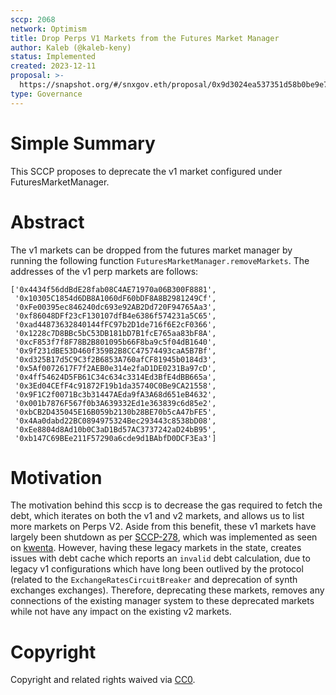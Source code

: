 ```yaml
---
sccp: 2068
network: Optimism
title: Drop Perps V1 Markets from the Futures Market Manager
author: Kaleb (@kaleb-keny)
status: Implemented
created: 2023-12-11
proposal: >-
  https://snapshot.org/#/snxgov.eth/proposal/0x9d3024ea537351d58b0be9e75dbb5ad33e76ee3ac588dd99d93ec0f452b0aed7
type: Governance
---
```


# Simple Summary

This SCCP proposes to deprecate the v1 market configured under FuturesMarketManager.

# Abstract

The v1 markets can be dropped from the futures market manager by running the following function `FuturesMarketManager.removeMarkets`. The addresses of the v1 perp markets are follows:

```
['0x4434f56ddBdE28fab08C4AE71970a06B300F8881',
 '0x10305C1854d6DB8A1060dF60bDF8A8B2981249Cf',
 '0xFe00395ec846240dc693e92AB2Dd720F94765Aa3',
 '0xf86048DFf23cF130107dfB4e6386f574231a5C65',
 '0xad44873632840144fFC97b2D1de716f6E2cF0366',
 '0x1228c7D8BBc5bC53DB181bD7B1fcE765aa83bF8A',
 '0xcF853f7f8F78B2B801095b66F8ba9c5f04dB1640',
 '0x9f231dBE53D460f359B2B8CC47574493caA5B7Bf',
 '0xd325B17d5C9C3f2B6853A760afCF81945b0184d3',
 '0x5Af0072617F7f2AEB0e314e2faD1DE0231Ba97cD',
 '0x4ff54624D5FB61C34c634c3314Ed3BfE4dBB665a',
 '0x3Ed04CEfF4c91872F19b1da35740C0Be9CA21558',
 '0x9F1C2f0071Bc3b31447AEda9fA3A68d651eB4632',
 '0x001b7876F567f0b3A639332Ed1e363839c6d85e2',
 '0xbCB2D435045E16B059b2130b28BE70b5cA47bFE5',
 '0x4Aa0dabd22BC0894975324Bec293443c8538bD08',
 '0xEe8804d8Ad10b0C3aD1Bd57AC3737242aD24bB95',
 '0xb147C69BEe211F57290a6cde9d1BAbfD0DCF3Ea3']
 ```
 


# Motivation

The motivation behind this sccp is to decrease the gas required to fetch the  debt, which iterates on both the v1 and v2 markets, and allows us to list more markets on Perps V2. Aside from this benefit, these v1 markets have largely been shutdown as per [SCCP-278](https://sips.synthetix.io/sccp/sccp-278/), which was implemented as seen on [kwenta](https://v1.kwenta.eth.limo/dashboard/). However, having these legacy markets in the state, creates issues with debt cache which reports an `invalid` debt calculation, due to legacy v1 configurations which have long been outlived by the protocol (related to the `ExchangeRatesCircuitBreaker` and deprecation of synth exchanges exchanges). Therefore, deprecating these markets, removes any connections of the existing manager system to these deprecated markets while not have any impact on the existing v2 markets.

# Copyright

Copyright and related rights waived via [CC0](https://creativecommons.org/publicdomain/zero/1.0/).


